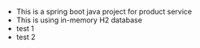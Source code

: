- This is a spring boot java project for product service
- This is using in-memory H2 database
- test 1
- test 2
